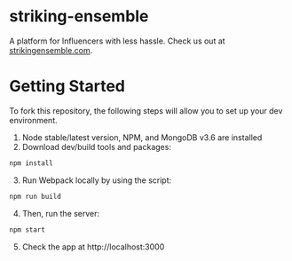 # striking-ensemble

A platform for Influencers with less hassle. Check us out at [strikingensemble.com](http://www.strikingensemble.com).

# Getting Started

To fork this repository, the following steps will allow you to set up your dev environment.

1. Node stable/latest version, NPM, and MongoDB v3.6 are installed
2. Download dev/build tools and packages:
```sh
npm install
```
3. Run Webpack locally by using the script:
```sh
npm run build
```
4. Then, run the server:
```sh
npm start
```
5. Check the app at http://localhost:3000
